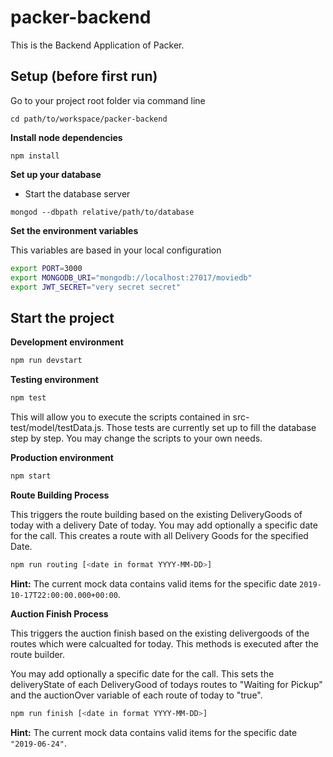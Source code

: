 # packer-backend
This is the Backend Application of Packer.

## Setup (before first run)

Go to your project root folder via command line
```
cd path/to/workspace/packer-backend
```

**Install node dependencies**

```
npm install
```

**Set up your database**

* Start the database server
```
mongod --dbpath relative/path/to/database
```

**Set the environment variables**

This variables are based in your local configuration
```bash
export PORT=3000
export MONGODB_URI="mongodb://localhost:27017/moviedb"
export JWT_SECRET="very secret secret"
```

## Start the project

**Development environment**
```bash
npm run devstart
```

**Testing environment**
```bash
npm test
```
This will allow you to execute the scripts contained in src-test/model/testData.js. 
Those tests are currently set up to fill the database step by step.
You may change the scripts to your own needs. 

**Production environment**
```bash
npm start
```

**Route Building Process**

This triggers the route building based on the existing DeliveryGoods of today with a delivery Date of today.
You may add optionally a specific date for the call. This creates a route with all Delivery Goods for the specified Date.

```bash
npm run routing [<date in format YYYY-MM-DD>]
```

**Hint:** The current mock data contains valid items for the specific date `2019-10-17T22:00:00.000+00:00`.


**Auction Finish Process**

This triggers the auction finish based on the existing delivergoods of the routes which were calcualted for today. This 
methods is executed after the route builder.

You may add optionally a specific date for the call. This sets the deliveryState of each DeliveryGood of todays routes 
to "Waiting for Pickup" and the auctionOver variable of each route of today to "true".

```bash
npm run finish [<date in format YYYY-MM-DD>]
```

**Hint:** The current mock data contains valid items for the specific date `"2019-06-24"`.
